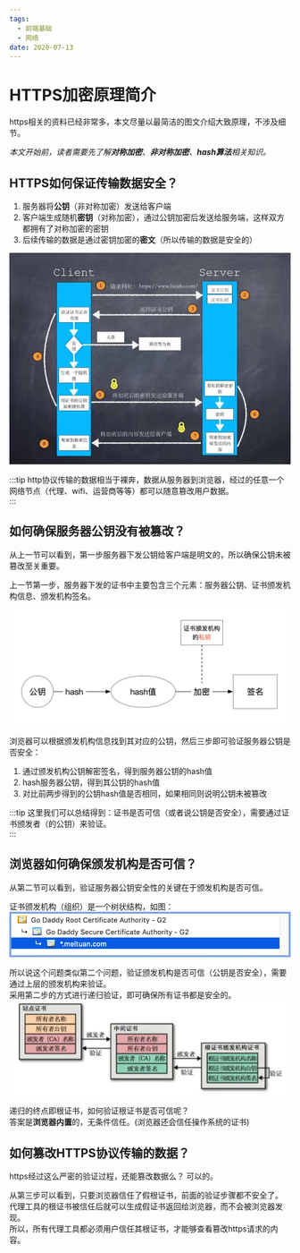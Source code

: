 ```yaml
---
tags:
  - 前端基础
  - 网络
date: 2020-07-13
---
```


# HTTPS加密原理简介

https相关的资料已经非常多，本文尽量以最简洁的图文介绍大致原理，不涉及细节。  

*本文开始前，读者需要先了解**对称加密**、**非对称加密**、**hash算法**相关知识。*  

## HTTPS如何保证传输数据安全？
1. 服务器将**公钥**（非对称加密）发送给客户端  
2. 客户端生成随机**密钥**（对称加密），通过公钥加密后发送给服务端，这样双方都拥有了对称加密的密钥  
3. 后续传输的数据是通过密钥加密的**密文**（所以传输的数据是安全的）  

![https加密过程](./http-1.jpg)

:::tip
http协议传输的数据相当于裸奔，数据从服务器到浏览器，经过的任意一个网络节点（代理、wifi、运营商等等）都可以随意篡改用户数据。  
:::

## 如何确保服务器公钥没有被篡改？
从上一节可以看到，第一步服务器下发公钥给客户端是明文的，所以确保公钥未被篡改至关重要。  

上一节第一步，服务器下发的证书中主要包含三个元素：服务器公钥、证书颁发机构信息、颁发机构签名。  

![签名来历](./https-3.jpg)

浏览器可以根据颁发机构信息找到其对应的公钥，然后三步即可验证服务器公钥是否安全：  
1. 通过颁发机构公钥解密签名，得到服务器公钥的hash值  
2. hash服务器公钥，得到其公钥的hash值  
3. 对比前两步得到的公钥hash值是否相同，如果相同则说明公钥未被篡改  

:::tip
这里我们可以总结得到：证书是否可信（或者说公钥是否安全），需要通过证书颁发者（的公钥）来验证。  
:::

## 浏览器如何确保颁发机构是否可信？
从第二节可以看到，验证服务器公钥安全性的关键在于颁发机构是否可信。  

证书颁发机构（组织）是一个树状结构，如图：  
![证书结构](./https-4.png)

所以说这个问题类似第二个问题，验证颁发机构是否可信（公钥是否安全），需要通过上层的颁发机构来验证。  
采用第二步的方式进行递归验证，即可确保所有证书都是安全的。  
![证书验证过程](./https-2.jpg)

递归的终点即根证书，如何验证根证书是否可信呢？  
答案是**浏览器内置**的，无条件信任。(浏览器还会信任操作系统的证书)  

## 如何篡改HTTPS协议传输的数据？
https经过这么严密的验证过程，还能篡改数据么？  可以的。  

从第三步可以看到，只要浏览器信任了假根证书，前面的验证步骤都不安全了。  
代理工具的根证书被信任后就可以生成假证书返回给浏览器，而不会被浏览器发现。  
所以，所有代理工具都必须用户信任其根证书，才能够查看篡改https请求的内容。  